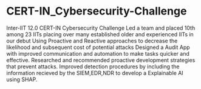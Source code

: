 # CERT-IN_Cybersecurity-Challenge
Inter-IIT 12.0 CERT-IN Cybersecurity Challenge
Led a team and placed 10th among 23 IITs placing over many established older and experienced IITs in our debut
Using Proactive and Reactive approaches to decrease the likelihood and subsequent cost of potential attacks
Designed a Audit App with improved communication and automation to make tasks quicker and effective.
Researched and recommended proactive development strategies that prevent attacks.
Improved detection procedures by including the information recieved by the SIEM,EDR,NDR to develop a Explainable AI using SHAP. 

